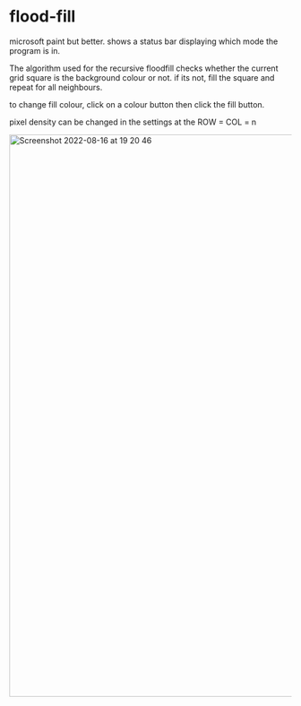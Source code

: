 # flood-fill
microsoft paint but better.
shows a status bar displaying which mode the program is in.

The algorithm used for the recursive floodfill checks whether the current grid square is the background colour or not. if its not, fill the square and repeat for all neighbours.

to change fill colour, click on a colour button then click the fill button.

pixel density can be changed in the settings at the ROW = COL = n

<img width="1004" alt="Screenshot 2022-08-16 at 19 20 46" src="https://user-images.githubusercontent.com/86835540/184951847-993ac540-912d-46b4-ac90-ca99b2ae05d0.png">

